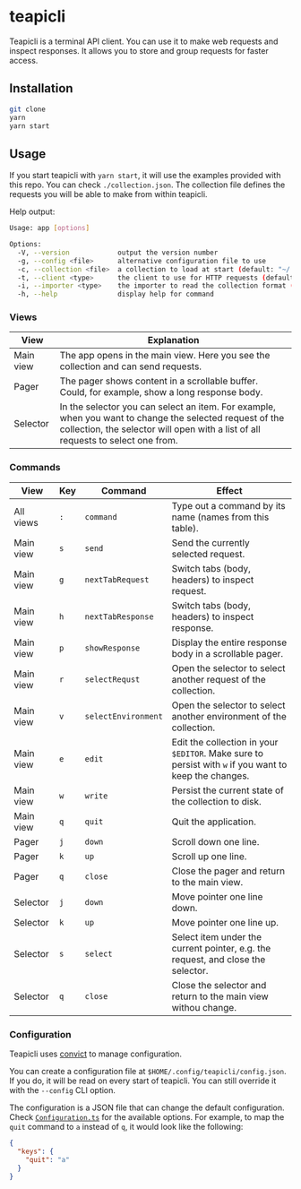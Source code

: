 # teapicli

Teapicli is a terminal API client.
You can use it to make web requests and inspect responses.
It allows you to store and group requests for faster access.

## Installation

```sh
git clone
yarn
yarn start
```

## Usage

If you start teapicli with `yarn start`, it will use the examples provided with this repo.
You can check `./collection.json`.
The collection file defines the requests you will be able to make from within teapicli.

Help output:

```sh
Usage: app [options]

Options:
  -V, --version            output the version number
  -g, --config <file>      alternative configuration file to use
  -c, --collection <file>  a collection to load at start (default: "~/.config/teapicli/collections/default.json")
  -t, --client <type>      the client to use for HTTP requests (default: "axios")
  -i, --importer <type>    the importer to read the collection format (default: "teapicli")
  -h, --help               display help for command
```

### Views

| View | Explanation |
| ---- | ----------- |
| Main view | The app opens in the main view. Here you see the collection and can send requests. |
| Pager | The pager shows content in a scrollable buffer. Could, for example, show a long response body. |
| Selector | In the selector you can select an item. For example, when you want to change the selected request of the collection, the selector will open with a list of all requests to select one from. |

### Commands

| View | Key | Command | Effect |
| ---- | --- | ------- | ------ |
| All views | `:` | `command` | Type out a command by its name (names from this table). |
| Main view | `s` | `send` | Send the currently selected request. |
| Main view | `g` | `nextTabRequest` | Switch tabs (body, headers) to inspect request. |
| Main view | `h` | `nextTabResponse` | Switch tabs (body, headers) to inspect response. |
| Main view | `p` | `showResponse` | Display the entire response body in a scrollable pager. |
| Main view | `r` | `selectRequst` | Open the selector to select another request of the collection. |
| Main view | `v` | `selectEnvironment` | Open the selector to select another environment of the collection. |
| Main view | `e` | `edit` | Edit the collection in your `$EDITOR`. Make sure to persist with `w` if you want to keep the changes. |
| Main view | `w` | `write` | Persist the current state of the collection to disk. |
| Main view | `q` | `quit` | Quit the application. |
| Pager     | `j` | `down` | Scroll down one line. |
| Pager     | `k` | `up` | Scroll up one line. |
| Pager     | `q` | `close` | Close the pager and return to the main view. |
| Selector  | `j` | `down` | Move pointer one line down. |
| Selector  | `k` | `up` | Move pointer one line up. |
| Selector  | `s` | `select` | Select item under the current pointer, e.g. the request, and close the selector. |
| Selector  | `q` | `close` | Close the selector and return to the main view withou change. |

### Configuration

Teapicli uses [convict](https://github.com/mozilla/node-convict) to manage configuration.

You can create a configuration file at `$HOME/.config/teapicli/config.json`.
If you do, it will be read on every start of teapicli.
You can still override it with the `--config` CLI option.

The configuration is a JSON file that can change the default configuration.
Check [`Configuration.ts`](./src/Configuration.ts) for the available options.
For example, to map the `quit` command to `a` instead of `q`, it would look like the following:

```json
{
  "keys": {
    "quit": "a"
  }
}
```

